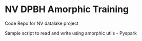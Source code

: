 # NV DPBH Amorphic Training

Code Repo for NV datalake project

Sample script to read and write using amorphic utils - Pyspark

